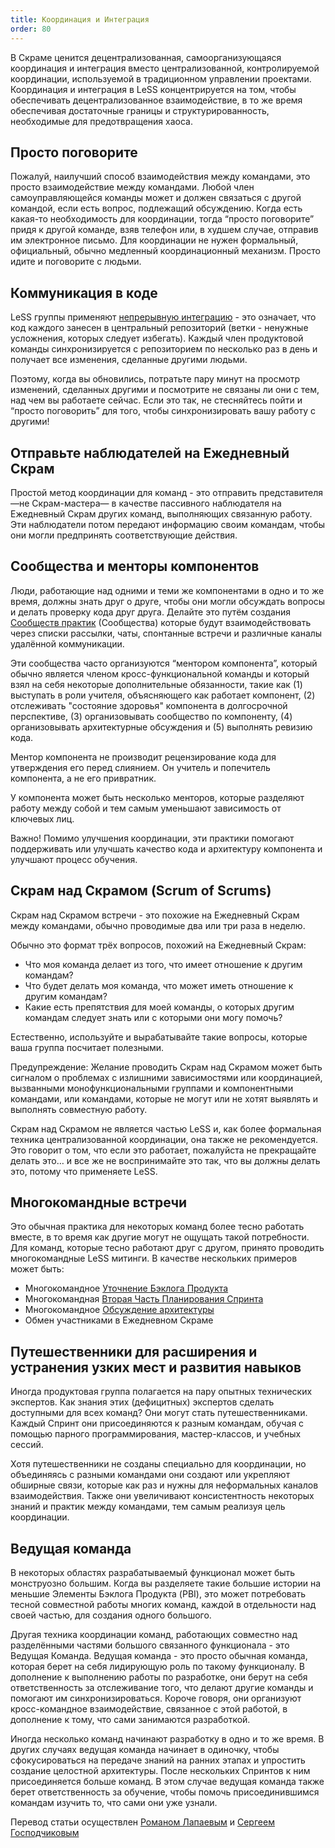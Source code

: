 ```yaml
---
title: Координация и Интеграция
order: 80
---
```


В Скраме ценится децентрализованная, самоорганизующаяся координация и интеграция вместо централизованной, контролируемой координации, используемой в традиционном управлении проектами. Координация и интеграция в LeSS концентрируется на том, чтобы обеспечивать децентрализованное взаимодействие, в то же время обеспечивая достаточные границы и структурированность, необходимые для предотвращения хаоса.

## Просто поговорите

Пожалуй, наилучший способ взаимодействия между командами, это просто взаимодействие между командами. Любой член самоуправляющейся команды может и должен связаться с другой командой, если есть вопрос, подлежащий обсуждению. Когда есть какая-то необходимость для координации, тогда “просто поговорите” придя к другой команде, взяв телефон или, в худшем случае, отправив им электронное письмо. Для координации не нужен формальный, официальный, обычно медленный координационный механизм. Просто идите и поговорите с людьми.

## Коммуникация в коде

LeSS группы применяют [непрерывную интеграцию](../technical-excellence/continuous-integration) - это означает, что код каждого занесен в центральный  репозиторий (ветки - ненужные усложнения, которых следует избегать). Каждый член продуктовой команды синхронизируется с репозиторием по несколько раз в день и получает все изменения, сделанные другими людьми.

Поэтому, когда вы обновились, потратьте пару минут на просмотр изменений, сделанных другими и посмотрите не связаны ли они с тем, над чем вы работаете сейчас. Если это так, не стесняйтесь пойти и “просто поговорить” для того, чтобы синхронизировать вашу работу с другими!

## Отправьте наблюдателей на Ежедневный Скрам

Простой метод координации для команд - это отправить представителя —не Скрам-мастера— в качестве пассивного наблюдателя на Ежедневный Скрам других команд, выполняющих связанную работу. Эти наблюдатели потом передают информацию своим командам, чтобы они могли предпринять соответствующие действия.

## Сообщества и менторы компонентов

Люди, работающие над одними и теми же компонентами в одно и то же время, должны знать друг о друге, чтобы они могли обсуждать вопросы и делать проверку кода друг друга. Делайте это путём создания [Сообществ практик](../structure/communities.html) (Сообщества) которые будут взаимодействовать через списки рассылки, чаты, спонтанные встречи и различные каналы удалённой коммуникации.

Эти сообщества часто организуются “ментором компонента”, который обычно является членом кросс-функциональной команды и который взял на себя некоторые дополнительные обязанности, такие как (1) выступать в роли учителя, объясняющего как работает компонент, (2) отслеживать "состояние здоровья" компонента в долгосрочной перспективе, (3) организовывать сообщество по компоненту, (4) организовывать архитектурные обсуждения и (5) выполнять ревизию кода.

Ментор компонента не производит рецензирование кода для утверждения его перед слиянием. Он учитель и попечитель компонента, а не его привратник.

У компонента может быть несколько менторов, которые разделяют работу между собой и тем самым уменьшают зависимость от ключевых лиц.

Важно! Помимо улучшения координации, эти практики помогают поддерживать или улучшать качество кода и архитектуру компонента и улучшают процесс обучения.

## Скрам над Скрамом (Scrum of Scrums)

Скрам над Скрамом встречи - это похожие на Ежедневный Скрам между командами, обычно проводимые два или три раза в неделю.

Обычно это формат трёх вопросов, похожий на Ежедневный Скрам:

*   Что моя команда делает из того, что имеет отношение к другим командам?
*   Что будет делать моя команда, что может иметь отношение к другим командам?
*   Какие есть препятствия для моей команды, о которых другим командам следует знать или с которыми они могу помочь?

Естественно, используйте и вырабатывайте такие вопросы, которые ваша группа посчитает полезными.

Предупреждение: Желание проводить Скрам над Скрамом может быть сигналом о проблемах с излишними зависимостями или координацией, вызванными монофункциональными группами и компонентными командами, или командами, которые не могут или не хотят выявлять и выполнять совместную работу.

Скрам над Скрамом не является частью LeSS и, как более формальная техника централизованной координации, она также не рекомендуется. Это говорит о том, что если это работает, пожалуйста не прекращайте делать это… и все же не воспринимайте это так, что вы должны делать это, потому что применяете LeSS.

## Многокомандные встречи

Это обычная практика для некоторых команд более тесно работать вместе, в то время как другие могут не ощущать такой потребности. Для команд, которые тесно работают друг с другом, принято проводить многокомандные LeSS митинги. В качестве нескольких примеров может быть:

*   Многокомандное [Уточнение Бэклога Продукта](product-backlog-refinement.html)
*   Многокомандная [Вторая Часть Планирования Спринта](sprint-planning_two.html)
*   Многокомандное [Обсуждение архитектуры](../technical-excellence/architecture-design.html)
*   Обмен участниками в Ежедневном Скраме

## Путешественники для расширения и устранения узких мест и развития навыков

Иногда продуктовая группа полагается на пару опытных технических экспертов. Как знания этих (дефицитных) экспертов сделать доступными для всех команд? Они могут стать путешественниками. Каждый Спринт они присоединяются к разным командам, обучая с помощью парного программирования, мастер-классов, и учебных сессий.

Хотя путешественники не созданы специально для координации, но объединяясь с разными командами они создают или укрепляют обширные связи, которые как раз и нужны для неформальных каналов взаимодействия. Также они увеличивают консистентность некоторых знаний и практик между командами, тем самым реализуя цель координации.

## Ведущая команда

В некоторых областях разрабатываемый функционал может быть монструозно большим. Когда вы разделяете такие большие истории на меньшие Элементы Бэклога Продукта (PBI), это может потребовать тесной совместной работы многих команд, каждой в отдельности над своей частью, для создания одного большого.

Другая техника координации команд, работающих совместно над разделёнными частями большого связанного функционала - это Ведущая Команда. Ведущая команда - это просто обычная команда, которая берет на себя лидирующую роль по такому функционалу. В дополнение к выполнению работы по разработке, они берут на себя ответственность за отслеживание того, что делают другие команды и помогают им синхронизироваться. Короче говоря, они организуют кросс-командное взаимодействие, связанное с этой работой, в дополнение к тому, что сами занимаются разработкой.

Иногда несколько команд начинают разработку в одно и то же время. В других случаях ведущая команда начинает в одиночку, чтобы сфокусироваться на передаче знаний на ранних этапах и упростить создание целостной архитектуры. После нескольких Спринтов к ним присоединяется больше команд. В этом случае ведущая команда также берет ответственность за обучение, чтобы помочь присоединившимся командам изучить то, что сами они уже узнали.

Перевод статьи осуществлен [Романом Лапаевым](https://www.linkedin.com/in/romanlapaev) и [Сергеем Господчиковым](https://less.works/ru/profiles/sergey-gospodchikov) 